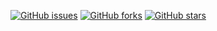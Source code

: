 [![GitHub issues](https://img.shields.io/github/issues/antzsmt/Clash-of-Clans-v14)](https://github.com/antzsmt/Clash-of-Clans-v14/issues)
[![GitHub forks](https://img.shields.io/github/forks/antzsmt/Clash-of-Clans-v14)](https://github.com/antzsmt/Clash-of-Clans-v14/network)
[![GitHub stars](https://img.shields.io/github/stars/antzsmt/Clash-of-Clans-v14)](https://github.com/antzsmt/Clash-of-Clans-v14/stargazers)
